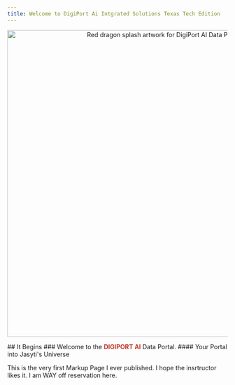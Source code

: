 ```yaml
---
title: Welcome to DigiPort Ai Intgrated Solutions Texas Tech Edition 
---
```

<p align="center">
  <img src="/ttu_knowledge_base/assets/splash_screen.png" alt="Red dragon splash artwork for DigiPort AI Data Portal" width="700">
 </p>
## It Begins
### Welcome to the <span style="color:#c0392b;"><strong>DIGIPORT AI</strong></span> Data Portal.
#### Your Portal into Jasyti's Universe

This is the very first Markup Page I ever published. I hope the insrtructor likes it.  I am WAY off reservation here.


